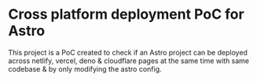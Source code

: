 # Cross platform deployment PoC for Astro

This project is a PoC created to check if an Astro project can be deployed across netlify, vercel, deno & cloudflare pages at the same time with same codebase & by only modifying the astro config.